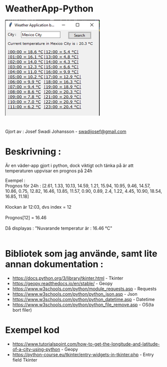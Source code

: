 # WeatherApp-Python

![alt text](https://github.com/Grumfyyy/WeatherApp-Python/blob/main/Progress-2.png)

#
Gjort av : Josef Swadi Johansson - swadijosef@gmail.com
# Beskrivning :
Är en väder-app gjort i python, dock viktigt och tänka på är att temperaturen uppvisar en prognos på 24h

Exempel :  
Prognos för 24h : [2.61, 1.33, 10.13, 14.59, 1.21, 15.94, 10.95, 9.46, 14.57, 10.86, 0.75, 12.82, 16.46, 13.85, 11.57, 0.90, 0.89, 2.4, 1.22, 4.45, 10.90, 18.54, 16.85, 11.18] <br><br>
Klockan är 12:03, dvs index = 12 <br><br>
Prognos[12] = 16.46 <br><br>
Då displayas : "Nuvarande temperatur är : 16.46 °C"<br><br>

# Bibliotek som jag använde, samt lite annan dokumentation :

- https://docs.python.org/3/library/tkinter.html - Tkinter
- https://geopy.readthedocs.io/en/stable/ - Geopy
- https://www.w3schools.com/python/module_requests.asp - Requests
- https://www.w3schools.com/python/python_json.asp - Json
- https://www.w3schools.com/python/python_datetime.asp - Datetime
- https://www.w3schools.com/python/python_file_remove.asp - OS(ta bort filer)

# Exempel kod
- https://www.tutorialspoint.com/how-to-get-the-longitude-and-latitude-of-a-city-using-python - Geopy
- https://python-course.eu/tkinter/entry-widgets-in-tkinter.php - Entry field Tkinter
